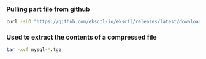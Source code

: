 ### Pulling part file from github
```bash
curl -sLO "https://github.com/eksctl-io/eksctl/releases/latest/download/eksctl_$(uname -s)_amd64.tar.gz"    
```
### Used to extract the contents of a compressed file
```bash
tar -xvf mysql-*.tgz  
```

